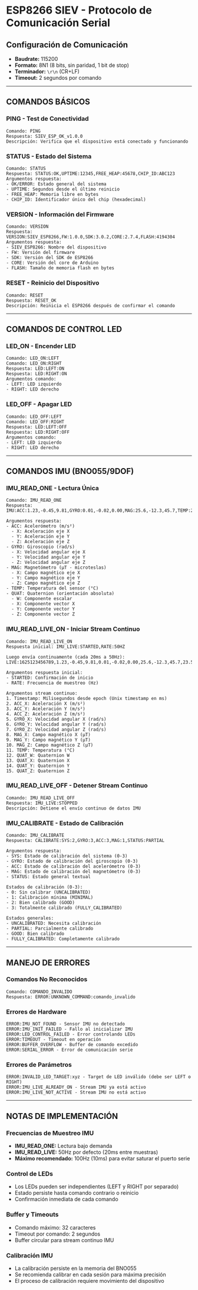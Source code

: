 # ESP8266 SIEV - Protocolo de Comunicación Serial

## Configuración de Comunicación
- **Baudrate:** 115200
- **Formato:** 8N1 (8 bits, sin paridad, 1 bit de stop)
- **Terminador:** `\r\n` (CR+LF)
- **Timeout:** 2 segundos por comando

---

## COMANDOS BÁSICOS

### PING - Test de Conectividad
```
Comando: PING
Respuesta: SIEV_ESP_OK_v1.0.0
Descripción: Verifica que el dispositivo está conectado y funcionando
```

### STATUS - Estado del Sistema
```
Comando: STATUS
Respuesta: STATUS:OK,UPTIME:12345,FREE_HEAP:45678,CHIP_ID:ABC123
Argumentos respuesta:
- OK/ERROR: Estado general del sistema
- UPTIME: Segundos desde el último reinicio
- FREE_HEAP: Memoria libre en bytes
- CHIP_ID: Identificador único del chip (hexadecimal)
```

### VERSION - Información del Firmware
```
Comando: VERSION
Respuesta: VERSION:SIEV_ESP8266,FW:1.0.0,SDK:3.0.2,CORE:2.7.4,FLASH:4194304
Argumentos respuesta:
- SIEV_ESP8266: Nombre del dispositivo
- FW: Versión del firmware
- SDK: Versión del SDK de ESP8266
- CORE: Versión del core de Arduino
- FLASH: Tamaño de memoria flash en bytes
```

### RESET - Reinicio del Dispositivo
```
Comando: RESET
Respuesta: RESET_OK
Descripción: Reinicia el ESP8266 después de confirmar el comando
```

---

## COMANDOS DE CONTROL LED

### LED_ON - Encender LED
```
Comando: LED_ON:LEFT
Comando: LED_ON:RIGHT
Respuesta: LED:LEFT:ON
Respuesta: LED:RIGHT:ON
Argumentos comando:
- LEFT: LED izquierdo
- RIGHT: LED derecho
```

### LED_OFF - Apagar LED
```
Comando: LED_OFF:LEFT
Comando: LED_OFF:RIGHT
Respuesta: LED:LEFT:OFF
Respuesta: LED:RIGHT:OFF
Argumentos comando:
- LEFT: LED izquierdo  
- RIGHT: LED derecho
```

---

## COMANDOS IMU (BNO055/9DOF)

### IMU_READ_ONE - Lectura Única
```
Comando: IMU_READ_ONE
Respuesta: IMU:ACC:1.23,-0.45,9.81,GYRO:0.01,-0.02,0.00,MAG:25.6,-12.3,45.7,TEMP:23.5,QUAT:0.707,0.0,0.0,0.707

Argumentos respuesta:
- ACC: Acelerómetro (m/s²)
  - X: Aceleración eje X
  - Y: Aceleración eje Y  
  - Z: Aceleración eje Z
- GYRO: Giroscopio (rad/s)
  - X: Velocidad angular eje X
  - Y: Velocidad angular eje Y
  - Z: Velocidad angular eje Z
- MAG: Magnetómetro (µT - microteslas)
  - X: Campo magnético eje X
  - Y: Campo magnético eje Y
  - Z: Campo magnético eje Z
- TEMP: Temperatura del sensor (°C)
- QUAT: Quaternion (orientación absoluta)
  - W: Componente escalar
  - X: Componente vector X
  - Y: Componente vector Y
  - Z: Componente vector Z
```

### IMU_READ_LIVE_ON - Iniciar Stream Continuo
```
Comando: IMU_READ_LIVE_ON
Respuesta inicial: IMU_LIVE:STARTED,RATE:50HZ

Luego envía continuamente (cada 20ms a 50Hz):
LIVE:1625123456789,1.23,-0.45,9.81,0.01,-0.02,0.00,25.6,-12.3,45.7,23.5,0.707,0.0,0.0,0.707

Argumentos respuesta inicial:
- STARTED: Confirmación de inicio
- RATE: Frecuencia de muestreo (Hz)

Argumentos stream continuo:
1. Timestamp: Milisegundos desde epoch (Unix timestamp en ms)
2. ACC_X: Aceleración X (m/s²)
3. ACC_Y: Aceleración Y (m/s²)
4. ACC_Z: Aceleración Z (m/s²)
5. GYRO_X: Velocidad angular X (rad/s)
6. GYRO_Y: Velocidad angular Y (rad/s)
7. GYRO_Z: Velocidad angular Z (rad/s)
8. MAG_X: Campo magnético X (µT)
9. MAG_Y: Campo magnético Y (µT)
10. MAG_Z: Campo magnético Z (µT)
11. TEMP: Temperatura (°C)
12. QUAT_W: Quaternion W
13. QUAT_X: Quaternion X
14. QUAT_Y: Quaternion Y
15. QUAT_Z: Quaternion Z
```

### IMU_READ_LIVE_OFF - Detener Stream Continuo
```
Comando: IMU_READ_LIVE_OFF
Respuesta: IMU_LIVE:STOPPED
Descripción: Detiene el envío continuo de datos IMU
```

### IMU_CALIBRATE - Estado de Calibración
```
Comando: IMU_CALIBRATE
Respuesta: CALIBRATE:SYS:2,GYRO:3,ACC:3,MAG:1,STATUS:PARTIAL

Argumentos respuesta:
- SYS: Estado de calibración del sistema (0-3)
- GYRO: Estado de calibración del giroscopio (0-3)
- ACC: Estado de calibración del acelerómetro (0-3)
- MAG: Estado de calibración del magnetómetro (0-3)
- STATUS: Estado general textual

Estados de calibración (0-3):
- 0: Sin calibrar (UNCALIBRATED)
- 1: Calibración mínima (MINIMAL)
- 2: Bien calibrado (GOOD)
- 3: Totalmente calibrado (FULLY_CALIBRATED)

Estados generales:
- UNCALIBRATED: Necesita calibración
- PARTIAL: Parcialmente calibrado
- GOOD: Bien calibrado
- FULLY_CALIBRATED: Completamente calibrado
```

---

## MANEJO DE ERRORES

### Comandos No Reconocidos
```
Comando: COMANDO_INVALIDO
Respuesta: ERROR:UNKNOWN_COMMAND:comando_invalido
```

### Errores de Hardware
```
ERROR:IMU_NOT_FOUND - Sensor IMU no detectado
ERROR:IMU_INIT_FAILED - Fallo al inicializar IMU
ERROR:LED_CONTROL_FAILED - Error controlando LEDs
ERROR:TIMEOUT - Timeout en operación
ERROR:BUFFER_OVERFLOW - Buffer de comando excedido
ERROR:SERIAL_ERROR - Error de comunicación serie
```

### Errores de Parámetros
```
ERROR:INVALID_LED_TARGET:xyz - Target de LED inválido (debe ser LEFT o RIGHT)
ERROR:IMU_LIVE_ALREADY_ON - Stream IMU ya está activo
ERROR:IMU_LIVE_NOT_ACTIVE - Stream IMU no está activo
```

---

## NOTAS DE IMPLEMENTACIÓN

### Frecuencias de Muestreo IMU
- **IMU_READ_ONE:** Lectura bajo demanda
- **IMU_READ_LIVE:** 50Hz por defecto (20ms entre muestras)
- **Máximo recomendado:** 100Hz (10ms) para evitar saturar el puerto serie

### Control de LEDs
- Los LEDs pueden ser independientes (LEFT y RIGHT por separado)
- Estado persiste hasta comando contrario o reinicio
- Confirmación inmediata de cada comando

### Buffer y Timeouts
- Comando máximo: 32 caracteres
- Timeout por comando: 2 segundos
- Buffer circular para stream continuo IMU

### Calibración IMU
- La calibración persiste en la memoria del BNO055
- Se recomienda calibrar en cada sesión para máxima precisión
- El proceso de calibración requiere movimiento del dispositivo